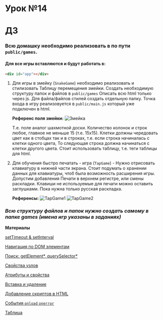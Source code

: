 # Урок №14

# ДЗ

### Всю домашку необходимо реализовать в по пути `public/games`.
#### Для все игры вставляются и будут работать в:
```html
<div id="app"></div>
```

1) Для игры в змейку (`SnakeGame`) необходимо реализовать и стилизовать Таблицу перемещения змейки. Создать необходимую структуру папок и файлов в `public/games`
   Описать всю html только через js.
   Для файла/файлов стилей создать отдельную папку.
   Точка входа в игру реализовуется в `public/main.js` который уже подключен в html.
   
   **Референс поля змейки:** ![Змейка](snake.png)

   Т.е. поле аналог шахмотной доски. Количество колонок и строк любое, главное не меньше 15 (т.е. 15х15).
   Клетки должны чередовать цвет как в стобцах так и в строках, т.е. если строка начиналась с клетки одного цвета,
   То следующая строка должна начинаться с клетки другого цвета.
   Стоит использовать таблицу, т.е. теги таблицы для html.


2) Для обучения быстро печатать - игра (`TapGame`) - Нужно отрисовать клавиатуру в нижней части экрана.
   Стоит подумать о хранении данных для клавиатуры, чтоб была возможность расширения игры. Допустим добавления 
   Печати в верхнем регистре, или смены раскладки. Клавиши не используемые для печати можно оставить заглушками.
   Пока нужна только русская раскладка.

   **Референсы:**
   ![TapGame1](tap-game1.png)
   ![TapGame2](tap-game2.jpg)

### *Всю структуру файлов и папок нужно создать самому в папке games (имена игр указаны в заданиях)*

**Материалы**


[setTimeout & setInterval](https://learn.javascript.ru/settimeout-setinterval)

[Навигация по DOM элементам](https://learn.javascript.ru/dom-navigation)

[Поиск: getElement*, querySelector*](https://learn.javascript.ru/searching-elements-dom)

[Свойства узлов](https://learn.javascript.ru/basic-dom-node-properties)

[Атрибуты и свойства](https://learn.javascript.ru/dom-attributes-and-properties)

[Вставка и удаление](https://learn.javascript.ru/modifying-document)

[Добавление скриптов в HTML](https://learn.javascript.ru/script-async-defer)

[События `onload` `onerror`](https://learn.javascript.ru/onload-onerror)

[Таблица](http://htmlbook.ru/html/table)


